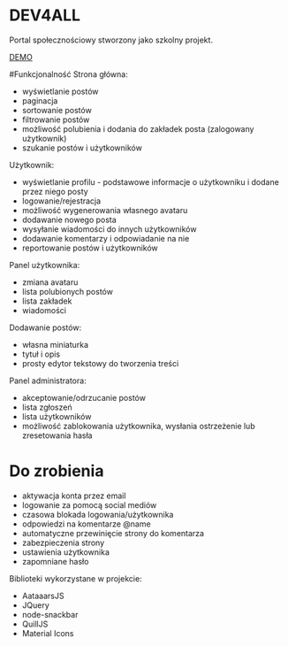 # DEV4ALL

Portal społecznościowy stworzony jako szkolny projekt. 

[DEMO](https://dev4all.herokuapp.com/)

#Funkcjonalność
Strona główna:
- wyświetlanie postów
- paginacja
- sortowanie postów
- filtrowanie postów
- możliwość polubienia i dodania do zakładek posta (zalogowany użytkownik)
- szukanie postów i użytkowników

Użytkownik:
- wyświetlanie profilu - podstawowe informacje o użytkowniku i dodane przez niego posty
- logowanie/rejestracja
- możliwość wygenerowania własnego avataru
- dodawanie nowego posta
- wysyłanie wiadomości do innych użytkowników
- dodawanie komentarzy i odpowiadanie na nie
- reportowanie postów i użytkowników

Panel użytkownika:
- zmiana avataru
- lista polubionych postów
- lista zakładek
- wiadomości

Dodawanie postów:
- własna miniaturka
- tytuł i opis
- prosty edytor tekstowy do tworzenia treści

Panel administratora:
- akceptowanie/odrzucanie postów
- lista zgłoszeń
- lista użytkowników
- możliwość zablokowania użytkownika, wysłania ostrzeżenie lub zresetowania hasła


# Do zrobienia
- aktywacja konta przez email
- logowanie za pomocą social mediów
- czasowa blokada logowania/użytkownika
- odpowiedzi na komentarze @name
- automatyczne przewinięcie strony do komentarza
- zabezpieczenia strony
- ustawienia użytkownika 
- zapomniane hasło


Biblioteki wykorzystane w projekcie:
- AataaarsJS
- JQuery
- node-snackbar
- QuillJS
- Material Icons



    
